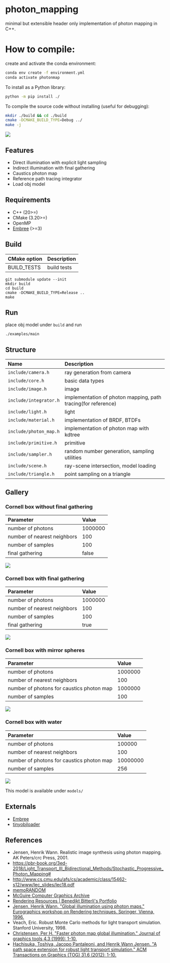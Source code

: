 # photon_mapping

minimal but extensible header only implementation of photon mapping in C++.

# How to compile:
create and activate the conda environment:
```bash
conda env create -f environment.yml
conda activate photonmap
```
To install as a Python library:
```bash
python -m pip install ./
```

To compile the source code without installing (useful for debugging):
```bash
mkdir ./build && cd ./build
cmake -DCMAKE_BUILD_TYPE=Debug ../
make -j
```

![](img/cornellbox-water_pm.png)

## Features

* Direct illumination with explicit light sampling
* Indirect illumination with final gathering
* Caustics photon map
* Reference path tracing integrator
* Load obj model

## Requirements

* C++ (20>=)
* CMake (3.20>=)
* OpenMP
* [Embree](https://github.com/embree/embree) (>=3)

## Build

|CMake option|Description|
|:--|:--|
|BUILD_TESTS|build tests|

```
git submodule update --init
mkdir build
cd build
cmake -DCMAKE_BUILD_TYPE=Release ..
make
```

## Run

place obj model under `build` and run

```
./examples/main
```

## Structure

|Name|Description|
|:--|:--|
|`include/camera.h`|ray generation from camera|
|`include/core.h`|basic data types|
|`include/image.h`|image|
|`include/integrator.h`|implementation of photon mapping, path tracing(for reference)|
|`include/light.h`|light|
|`include/material.h`|implementation of BRDF, BTDFs|
|`include/photon_map.h`|implementation of photon map with kdtree|
|`include/primitive.h`|primitive|
|`include/sampler.h`|random number generation, sampling utilities|
|`include/scene.h`|ray-scene intersection, model loading|
|`include/triangle.h`|point sampling on a triangle|

## Gallery

### Cornell box without final gathering

|Parameter|Value|
|:--|:--| 
|number of photons|1000000|
|number of nearest neighbors|100|
|number of samples|100|
|final gathering|false|

![](img/without_final_gathering_100.png)

### Cornell box with final gathering

|Parameter|Value|
|:--|:--| 
|number of photons|1000000|
|number of nearest neighbors|100|
|number of samples|100|
|final gathering|true|

![](img/final_gathering_100.png)

### Cornell box with mirror spheres

|Parameter|Value|
|:--|:--| 
|number of photons|1000000|
|number of nearest neighbors|100|
|number of photons for caustics photon map|1000000|
|number of samples|100|

![](img/pm_mirror_with_final_gathering_recursive_id.png)

### Cornell box with water

|Parameter|Value|
|:--|:--| 
|number of photons|100000|
|number of nearest neighbors|100|
|number of photons for caustics photon map|10000000|
|number of samples|256|

![](img/cornellbox-water_pm.png)

This model is available under `models/`

## Externals

* [Embree](https://github.com/embree/embree)
* [tinyobjloader](https://github.com/tinyobjloader/tinyobjloader)

## References

* Jensen, Henrik Wann. Realistic image synthesis using photon mapping. AK Peters/crc Press, 2001.
* https://pbr-book.org/3ed-2018/Light_Transport_III_Bidirectional_Methods/Stochastic_Progressive_Photon_Mapping# 
* http://www.cs.cmu.edu/afs/cs/academic/class/15462-s12/www/lec_slides/lec18.pdf
* [memoRANDOM](https://rayspace.xyz/)
* [McGuire Computer Graphics Archive](http://casual-effects.com/data/)
* [Rendering Resources | Benedikt Bitterli's Portfolio](https://benedikt-bitterli.me/resources/)
* [Jensen, Henrik Wann. "Global illumination using photon maps." Eurographics workshop on Rendering techniques. Springer, Vienna, 1996.](https://link.springer.com/chapter/10.1007/978-3-7091-7484-5_3)
* Veach, Eric. Robust Monte Carlo methods for light transport simulation. Stanford University, 1998.
* [Christensen, Per H. "Faster photon map global illumination." Journal of graphics tools 4.3 (1999): 1-10.](https://doi.org/10.1080/10867651.1999.10487505)
* [Hachisuka, Toshiya, Jacopo Pantaleoni, and Henrik Wann Jensen. "A path space extension for robust light transport simulation." ACM Transactions on Graphics (TOG) 31.6 (2012): 1-10.](https://dl.acm.org/doi/10.1145/2366145.2366210)
